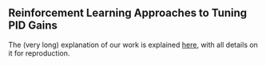 ## Reinforcement Learning Approaches to Tuning PID Gains

The (very long) explanation of our work is explained [here](https://drive.google.com/drive/u/0/home), with all details on it for reproduction.
